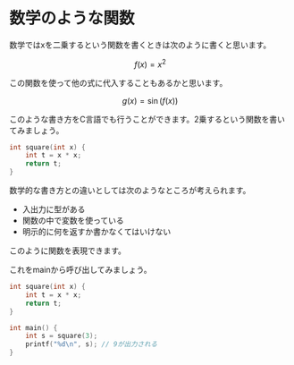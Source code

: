 # 数学のような関数

数学ではxを二乗するという関数を書くときは次のように書くと思います。

$$
f(x) = x^2
$$

この関数を使って他の式に代入することもあるかと思います。

$$
g(x) = \sin(f(x))
$$

このような書き方をC言語でも行うことができます。2乗するという関数を書いてみましょう。

```c
int square(int x) {
    int t = x * x;
    return t;
}
```

数学的な書き方との違いとしては次のようなところが考えられます。

- 入出力に型がある
- 関数の中で変数を使っている
- 明示的に何を返すか書かなくてはいけない

このように関数を表現できます。

これをmainから呼び出してみましょう。

```c
int square(int x) {
    int t = x * x;
    return t;
}

int main() {
    int s = square(3);
    printf("%d\n", s); // 9が出力される
}
```